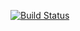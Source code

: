[![Build Status](https://travis-ci.org/pateketrueke/clipper.png)](https://travis-ci.org/pateketrueke/clipper)
